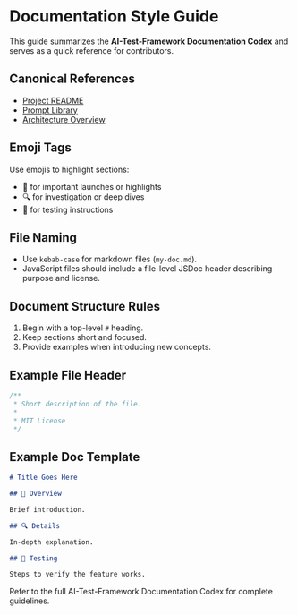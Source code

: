 <!--
MIT License
-->
# Documentation Style Guide

This guide summarizes the **AI-Test-Framework Documentation Codex** and serves as a quick reference for contributors.

## Canonical References
- [Project README](../README.md)
- [Prompt Library](../requirements/PROMPTS.md)
- [Architecture Overview](./ARCHITECTURE.md)

## Emoji Tags
Use emojis to highlight sections:
- 🚀 for important launches or highlights
- 🔍 for investigation or deep dives
- 🧪 for testing instructions

## File Naming
- Use `kebab-case` for markdown files (`my-doc.md`).
- JavaScript files should include a file-level JSDoc header describing purpose and license.

## Document Structure Rules
1. Begin with a top-level `#` heading.
2. Keep sections short and focused.
3. Provide examples when introducing new concepts.

## Example File Header
```javascript
/**
 * Short description of the file.
 *
 * MIT License
 */
```

## Example Doc Template
```markdown
# Title Goes Here

## 🚀 Overview

Brief introduction.

## 🔍 Details

In-depth explanation.

## 🧪 Testing

Steps to verify the feature works.
```

Refer to the full AI-Test-Framework Documentation Codex for complete guidelines.
